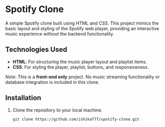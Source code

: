 # Spotify Clone

A simple Spotify clone built using HTML and CSS. This project mimics the basic layout and styling of the Spotify web player, providing an interactive music experience without the backend functionality.

## Technologies Used

- **HTML**: For structuring the music player layout and playlist items.
- **CSS**: For styling the player, playlist, buttons, and responsiveness.
  
*Note*: This is a **front-end only** project. No music streaming functionality or database integration is included in this clone.

## Installation

1. Clone the repository to your local machine.

   ```bash
   git clone https://github.com/ishika777/spotify-clone.git

